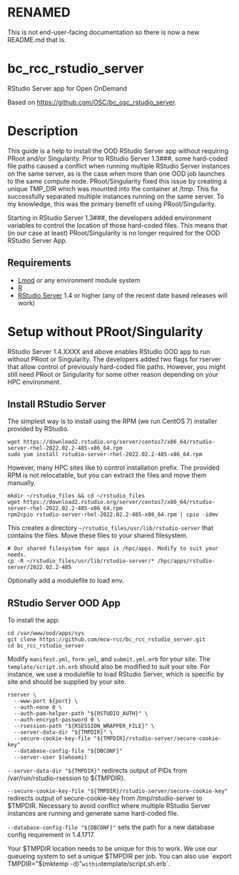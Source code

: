 # RENAMED

This is not end-user-facing documentation so there is now a new README.md that is.

# bc_rcc_rstudio_server
RStudio Server app for Open OnDemand

Based on https://github.com/OSC/bc_osc_rstudio_server.

# Description
This guide is a help to install the OOD RStudio Server app without requiring PRoot and/or Singularity. Prior to RStudio Server 1.3###, some hard-coded file paths caused a conflict when running multiple RStudio Server instances on the same server, as is the case when more than one OOD job launches to the same compute node. PRoot/Singularity fixed this issue by creating a unique TMP_DIR which was mounted into the container at /tmp. This fix successfully separated multiple instances running on the same server. To my knowledge, this was the primary benefit of using PRoot/Singularity. 

Starting in RStudio Server 1.3###, the developers added environment variables to control the location of those hard-coded files. This means that (in our case at least) PRoot/Singularity is no longer required for the OOD RStudio Server App.

## Requirements
- [Lmod](https://lmod.readthedocs.io/en/latest/) or any environment module system
- [R](https://www.r-project.org/)
- [RStudio Server](https://www.rstudio.com/products/rstudio/download-server/) 1.4 or higher (any of the recent date based releases will work)

# Setup without PRoot/Singularity
RStudio Server 1.4.XXXX and above enables RStudio OOD app to run without PRoot or Singularity. The developers added two flags for rserver that allow control of previously hard-coded file paths. However, you might still need PRoot or Singularity for some other reason depending on your HPC environment.

## Install RStudio Server
The simplest way is to install using the RPM (we run CentOS 7) installer provided by RStudio.
```
wget https://download2.rstudio.org/server/centos7/x86_64/rstudio-server-rhel-2022.02.2-485-x86_64.rpm
sudo yum install rstudio-server-rhel-2022.02.2-485-x86_64.rpm
```
However, many HPC sites like to control installation prefix. The provided RPM is not relocatable, but you can extract the files and move them manually.
```
mkdir ~/rstudio_files && cd ~/rstudio_files
wget https://download2.rstudio.org/server/centos7/x86_64/rstudio-server-rhel-2022.02.2-485-x86_64.rpm
rpm2cpio rstudio-server-rhel-2022.02.2-485-x86_64.rpm | cpio -idmv
```
This creates a directory `~/rstudio_files/usr/lib/rstudio-server` that contains the files. Move these files to your shared filesystem.
```
# Our shared filesystem for apps is /hpc/apps. Modify to suit your needs.
cp -R ~/rstudio_files/usr/lib/rstudio-server/* /hpc/apps/rstudio-server/2022.02.2-485
```
Optionally add a modulefile to load env.

## RStudio Server OOD App
To install the app:
```
cd /var/www/ood/apps/sys 
git clone https://github.com/mcw-rcc/bc_rcc_rstudio_server.git
cd bc_rcc_rstudio_server
```
Modify `manifest.yml`, `form.yml`, and `submit.yml.erb` for your site. The `template/script.sh.erb` should also be modified to suit your site. For instance, we use a modulefile to load RStudio Server, which is specific by site and should be supplied by your site.
```
rserver \
  --www-port ${port} \
  --auth-none 0 \
  --auth-pam-helper-path "${RSTUDIO_AUTH}" \
  --auth-encrypt-password 0 \
  --rsession-path "${RSESSION_WRAPPER_FILE}" \
  --server-data-dir "${TMPDIR}" \ 
  --secure-cookie-key-file "${TMPDIR}/rstudio-server/secure-cookie-key"
  --database-config-file "${DBCONF}"
  --server-user $(whoami)
```
`--server-data-dir "${TMPDIR}"` redirects output of PIDs from /var/run/rstudio-rsession to ${TMPDIR}.

`--secure-cookie-key-file "${TMPDIR}/rstudio-server/secure-cookie-key"` redirects output of secure-cookie-key from /tmp/rstudio-server to $TMPDIR. Necessary to avoid conflict where multiple RStudio Server instances are running and generate same hard-coded file.

`--database-config-file "${DBCONF}"` sets the path for a new database config requirement in 1.4.1717.

Your $TMPDIR location needs to be unique for this to work. We use our queueing system to set a unique $TMPDIR per job. You can also use `export TMPDIR="$(mktemp -d)"` within `template/script.sh.erb`.
